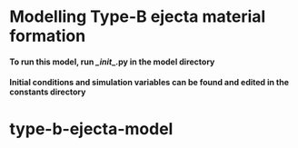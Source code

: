 # Modelling Type-B ejecta material formation


#### To run this model, run _\_init__.py in the model directory

#### Initial conditions and simulation variables can be found and edited in the constants directory
# type-b-ejecta-model

